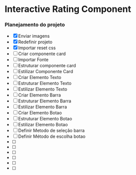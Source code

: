 # Interactive Rating Component 

### Planejamento do projeto 

- [x] Enviar imagens
- [x] Redefinir projeto
- [x] Importar reset css
- [ ] Criar componente card 
- [ ] Importar Fonte
- [ ] Estruturar componente card
- [ ] Estilizar Componente Card
- [ ] Criar Elemento Texto
- [ ] Estruturar Elemento Texto
- [ ] Estilizar Elemento Texto
- [ ] Criar Elemento Barra
- [ ] Estruturar Elemento Barra
- [ ] Estilizar Elemento Barra
- [ ] Criar Elemento Botao
- [ ] Estruturar Elemento Botao
- [ ] Estilizar Elemento Botao
- [ ] Definir Metodo de seleção barra
- [ ] Definir Método de escolha botao
- [ ] 
- [ ] 
- [ ] 
- [ ] 
- [ ] 
- [ ] 
